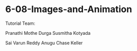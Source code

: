 # 6-08-Images-and-Animation
Tutorial Team:

Pranathi Mothe
Durga Susmitha Kotyada

Sai Varun Reddy Anugu
Chase Keller






